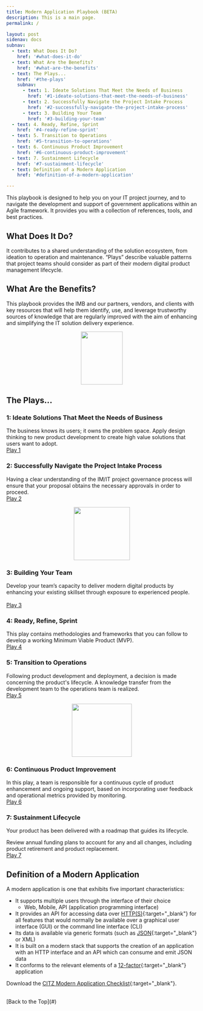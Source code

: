 ```yaml
---
title: Modern Application Playbook (BETA)
description: This is a main page.
permalink: /

layout: post
sidenav: docs
subnav:
  - text: What Does It Do?
    href: '#what-does-it-do'
  - text: What Are the Benefits?
    href: '#what-are-the-benefits'
  - text: The Plays...
    href: '#the-plays'
    subnav: 
      - text: 1. Ideate Solutions That Meet the Needs of Business
        href: '#1-ideate-solutions-that-meet-the-needs-of-business'
      - text: 2. Successfully Navigate the Project Intake Process
        href: '#2-successfully-navigate-the-project-intake-process'
      - text: 3. Building Your Team
        href: '#3-building-your-team'
  - text: 4. Ready, Refine, Sprint
    href: '#4-ready-refine-sprint'
  - text: 5. Transition to Operations
    href: '#5-transition-to-operations'
  - text: 6. Continuous Product Improvement
    href: '#6-continuous-product-improvement'
  - text: 7. Sustainment Lifecycle
    href: '#7-sustainment-lifecycle'
  - text: Definition of a Modern Application
    href: '#definition-of-a-modern-application'

---
```

This playbook is designed to help you on your IT project journey, and to navigate the development and support of government applications within an Agile framework. It provides you with a collection of references, tools, and best practices. 

## What Does It Do?
It contributes to a shared understanding of the solution ecosystem, from ideation to operation and maintenance. “Plays” describe valuable patterns that project teams should consider as part of their modern digital product management lifecycle. 

## What Are the Benefits?
This playbook provides the IMB and our partners, vendors, and clients with key resources that will help them identify, use, and leverage trustworthy sources of knowledge that are regularly improved with the aim of enhancing and simplifying the IT solution delivery experience.

<img height="140" width="110" style="display: block; margin-left: auto; margin-right: auto;" src="assets/img/playbook-icon.png" alt="">
<!-- <img height="140" width="110" style="display: block; margin-left: auto; margin-right: auto;" src="CITZ-IMB-playbook/assets/img/playbook-icon.png" alt=""> -->

## The Plays...

### 1: Ideate Solutions That Meet the Needs of Business
The business knows its users; it owns the problem space. Apply design thinking to new product development to create high value solutions that users want to adopt.   
[Play 1](/CITZ-IMB-playbook/play1)

### 2: Successfully Navigate the Project Intake Process
Having a clear understanding of the IM/IT project governance process will ensure that your proposal obtains the necessary approvals in order to proceed.
<br/>
[Play 2](/CITZ-IMB-playbook/play2)

<img height="140" width="148" style="display: block; margin-left: auto; margin-right: auto;" src="assets/img/checklist-icon.png" alt="">
<!-- <img height="140" width="148" style="display: block; margin-left: auto; margin-right: auto;" src="CITZ-IMB-playbook/assets/img/checklist-icon.png" alt=""> -->

### 3: Building Your Team
Develop your team’s capacity to deliver modern digital products by enhancing your existing skillset through exposure to experienced people. 	
<br/>
[Play 3](/CITZ-IMB-playbook/play3)

### 4: Ready, Refine, Sprint
This play contains methodologies and frameworks that you can follow to develop a working Minimum Viable Product (MVP).
<br>
[Play 4](/CITZ-IMB-playbook/play4)

### 5: Transition to Operations
Following product development and deployment, a decision is made concerning the product's lifecycle. A knowledge transfer from the development team to the operations team is realized.
<br/>
[Play 5](/CITZ-IMB-playbook/play5)

<img height="140" width="158" style="display: block; margin-left: auto; margin-right: auto;" src="assets/img/support-icon.png" alt="">
<!-- <img height="140" width="158" style="display: block; margin-left: auto; margin-right: auto;" src="CITZ-IMB-playbook/assets/img/support-icon.png" alt=""> -->

### 6: Continuous Product Improvement
In this play, a team is responsible for a continuous cycle of product enhancement and ongoing support, based on incorporating user feedback and operational metrics provided by monitoring.
<br/>
[Play 6](/CITZ-IMB-playbook/play6)

### 7: Sustainment Lifecycle
Your product has been delivered with a roadmap that guides its lifecycle.

Review annual funding plans to account for any and all changes, including product retirement and product replacement.
<br/>
[Play 7](/CITZ-IMB-playbook/play7)

## Definition of a Modern Application
A modern application is one that exhibits five important characteristics:
- It supports multiple users through the interface of their choice
  - Web, Mobile, API (application programming interface)
- It provides an API for accessing data over [HTTP(S)](https://en.wikipedia.org/wiki/HTTPS){:target="_blank"} for all features that would normally be available over a graphical user interface (GUI) or the command line interface (CLI)
- Its data is available via generic formats (such as [JSON](https://en.wikipedia.org/wiki/JSON){:target="_blank"} or XML)
- It is built on a modern stack that supports the creation of an application with an HTTP interface and an API which can consume and emit JSON data
- It conforms to the relevant elements of a [12-factor](https://12factor.net/){:target="_blank"} application

Download the [CITZ Modern Application Checklist](/CITZ-IMB-playbook/docs/Modern-Application-Playbook-Checklist-BETA.docx){:target="_blank"}.

<br/>
[Back to the Top](#)
